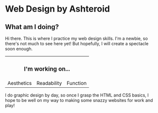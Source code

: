 <!DOCTYPE html>
<html>
  <head>
    <link href="css/stylesheet.css" rel="stylesheet" type="text/css">
  </head>
  <body>
    <h1>Web Design by Ashteroid</h1>
    <h2>What am I doing?</h2>
    <p>Hi there. This is where I practice my web design skills. I'm a newbie, so there's not much to see here yet! But hopefully, I will create a spectacle soon enough.</p>
    <table>
        <th colspan="3"><h3>I'm working on...</h3></th>
        <tr>
          <td>Aesthetics</td>
          <td>Readability</td>
          <td>Function</td>
        </tr>
    </table>
    <p>I do graphic design by day, so once I grasp the HTML and CSS basics, I hope to be well on my way to making some snazzy websites for work and play!</p>
  </body>
</html>
